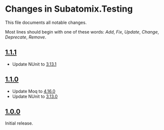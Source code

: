 # Changes in Subatomix.Testing
This file documents all notable changes.

Most lines should begin with one of these words:
*Add*, *Fix*, *Update*, *Change*, *Deprecate*, *Remove*.

<!--
## [Unreleased](https://github.com/sharpjs/Subatomix.Testing/compare/release/1.1.1..HEAD)
(none)
-->

## [1.1.1](https://github.com/sharpjs/Subatomix.Testing/compare/release/1.1.0..release/1.1.1)
- Update NUnit to [3.13.1](https://docs.nunit.org/articles/nunit/release-notes/framework.html#nunit-3131---january-31-2021)

## [1.1.0](https://github.com/sharpjs/Subatomix.Testing/compare/release/1.0.0..release/1.1.0)
- Update Moq to [4.16.0](https://github.com/moq/moq4/blob/main/CHANGELOG.md#4160-2021-01-16)
- Update NUnit to [3.13.0](https://docs.nunit.org/articles/nunit/release-notes/framework.html#nunit-313---january-7-2021)

## [1.0.0](https://github.com/sharpjs/Subatomix.Testing/tree/release/1.0.0)
Initial release.


